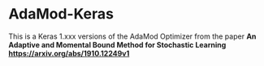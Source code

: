 # AdaMod-Keras
This is a Keras 1.xxx versions of the AdaMod Optimizer from the paper <b>An Adaptive and Momental Bound Method for Stochastic Learning<b>
https://arxiv.org/abs/1910.12249v1

